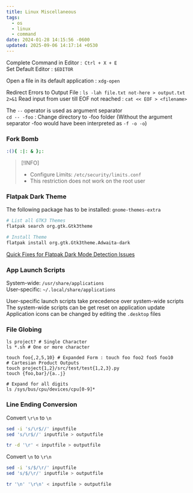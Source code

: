 ```yaml
---
title: Linux Miscellaneous
tags:
  - os
  - linux
  - command
date: 2024-01-28 14:15:56 -0600
updated: 2025-09-06 14:17:14 +0530
---
```


Complete Command in Editor :` Ctrl + X + E`  
Set Default Editor : `$EDITOR`

Open a file in its default application : `xdg-open` 

Redirect Errors to Output File : `ls -lah file.txt not-here > output.txt 2>&1`
Read input from user till EOF not reached : `cat << EOF > <filename>`

The `--` operator is used as argument separator  
`cd -- -foo` : Change directory to -foo folder (Without the argument separator -foo would have been interpreted as `-f -o -o`)

### Fork Bomb

```bash
:(){ :|: & };:
```

 > [!INFO]  
 > * Configure Limits: `/etc/security/limits.conf`
 > * This restriction does not work on the root user

### Flatpak Dark Theme

The following package has to be installed: `gnome-themes-extra`

```bash
# List all GTK3 Themes
flatpak search org.gtk.Gtk3theme

# Install Theme
flatpak install org.gtk.Gtk3theme.Adwaita-dark
```

[Quick Fixes for Flatpak Dark Mode Detection Issues](https://fariszr.com/flatpak-dark-mode-fix/)

### App Launch Scripts

System-wide: `/usr/share/applications`  
User-specific: `~/.local/share/applications`

User-specific launch scripts take precedence over system-wide scripts  
The system-wide scripts can be get reset on application update  
Application icons can be changed by editing the `.desktop` files  

### File Globing

````shell
ls project? # Single Character
ls *.sh # One or more character

touch foo{,2,5,10} # Expanded Form : touch foo foo2 foo5 foo10
# Cartesian Product Outputs
touch project{1,2}/src/test/test{1,2,3}.py
touch {foo,bar}/{a..j}

# Expand for all digits
ls /sys/bus/cpu/devices/cpu[0-9]*
````

### Line Ending Conversion

Convert `\r\n` to `\n`

```bash
sed -i 's/\r$//' inputfile
sed 's/\r$//' inputfile > outputfile

tr -d '\r' < inputfile > outputfile
```

Convert `\n` to `\r\n`

```bash
sed -i 's/$/\r/' inputfile
sed 's/$/\r/' inputfile > outputfile

tr '\n' '\r\n' < inputfile > outputfile
```
